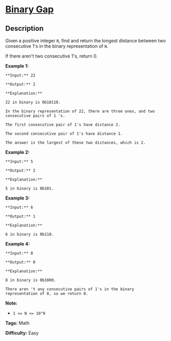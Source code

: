 # [Binary Gap][title]

## Description

Given a positive integer `N`, find and return the longest distance between two
consecutive 1's in the binary representation of `N`.

If there aren't two consecutive 1's, return 0.



**Example 1:**

    
    
    **Input:** 22
    **Output:** 2
    **Explanation:**
    22 in binary is 0b10110.
    In the binary representation of 22, there are three ones, and two consecutive pairs of 1 's.
    The first consecutive pair of 1's have distance 2.
    The second consecutive pair of 1's have distance 1.
    The answer is the largest of these two distances, which is 2.
    

**Example 2:**

    
    
    **Input:** 5
    **Output:** 2
    **Explanation:**
    5 in binary is 0b101.
    

**Example 3:**

    
    
    **Input:** 6
    **Output:** 1
    **Explanation:**
    6 in binary is 0b110.
    

**Example 4:**

    
    
    **Input:** 8
    **Output:** 0
    **Explanation:**
    8 in binary is 0b1000.
    There aren 't any consecutive pairs of 1's in the binary representation of 8, so we return 0.
    



**Note:**

  * `1 <= N <= 10^9`


**Tags:** Math

**Difficulty:** Easy

[title]: https://leetcode.com/problems/binary-gap
